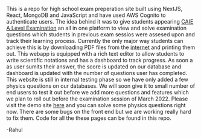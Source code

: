 This is a repo for high school exam preperation site built using NextJS, React, MongoDB and JavaScript and have used AWS Cognito to authenticate users. The idea behind it was to give students appearing [CAIE A Level Examination](https://www.cambridgeinternational.org/programmes-and-qualifications/cambridge-advanced/cambridge-international-as-and-a-levels/) an all in one platform to view and solve examination questions which students in previous exam sessios were assesed upon and track their learning process. Currently the only major way students can achieve this is by downloading PDF files from the [internet](https://papers.xtremepape.rs/CAIE/AS%20and%20A%20Level/) and printing them out. This webapp is equipped with a rich text editor to allow students to write scientific notations and has a dashboard to track progress. As soon a as user sumits their answer, the score is updated on our database and dashboard is updated with the number of questions user has completed. This website is still in internal testing phase so we have only added a few physics questions on our databases. We will soon give it to small number of end users to test it out before we add more questions and features which we plan to roll out before the examination session of March 2022. Please visit the demo site [here](https://www.gradebuilder.xyz/) and you can solve some physics questions right now. There are some bugs on the front end but we are working really hard to fix them. 
Code for all the these pages can be found in this repo.

-Rahul
